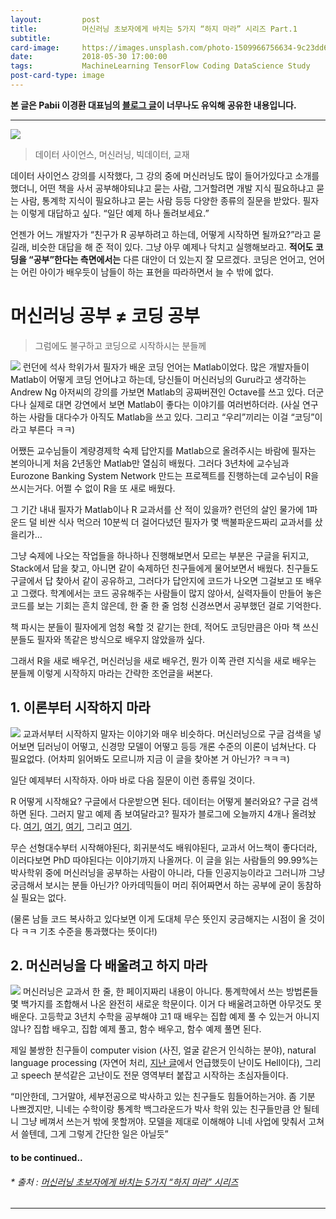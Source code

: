 ```yaml
---
layout:         post
title:          머신러닝 초보자에게 바치는 5가지 “하지 마라” 시리즈 Part.1
subtitle:       
card-image:     https://images.unsplash.com/photo-1509966756634-9c23dd6e6815?ixlib=rb-0.3.5&ixid=eyJhcHBfaWQiOjEyMDd9&s=670298bf5d0b94c29ec68504d7ba36b8&auto=format&fit=crop&w=820&q=80
date:           2018-05-30 17:00:00
tags:           MachineLearning TensorFlow Coding DataScience Study
post-card-type: image
---
```


**본 글은 Pabii 이경환 대표님의 [블로그 글](https://pabii.co/beginners-5-mistakes-machine-learning/)이 너무나도 유익해 공유한 내용입니다.**

---
![](http://cfile22.uf.tistory.com/image/99C0C933599BDE6F312773)

> 데이터 사이언스, 머신러닝, 빅데이터, 교재

데이터 사이언스 강의를 시작했다, 그 강의 중에 머신러닝도 많이 들어가있다고 소개를 했더니, 어떤 책을 사서 공부해야되냐고 묻는 사람, 그거할려면 개발 지식 필요하냐고 묻는 사람, 통계학 지식이 필요하냐고 묻는 사람 등등 다양한 종류의 질문을 받았다. 필자는 이렇게 대답하고 싶다. “일단 예제 하나 돌려보세요.”

언젠가 어느 개발자가 “친구가 R 공부하려고 하는데, 어떻게 시작하면 될까요?”라고 묻길래, 비슷한 대답을 해 준 적이 있다. 그냥 아무 예제나 닥치고 실행해보라고. __적어도 코딩을 “공부”한다는 측면에서는__ 다른 대안이 더 있는지 잘 모르겠다. 코딩은 언어고, 언어는 어린 아이가 배우듯이 남들이 하는 표현을 따라하면서 늘 수 밖에 없다.

# 머신러닝 공부 ≠ 코딩 공부
> 그럼에도 불구하고 코딩으로 시작하시는 분들께

![](https://images.unsplash.com/photo-1509966756634-9c23dd6e6815?ixlib=rb-0.3.5&ixid=eyJhcHBfaWQiOjEyMDd9&s=670298bf5d0b94c29ec68504d7ba36b8&auto=format&fit=crop&w=820&q=80)
런던에 석사 학위가서 필자가 배운 코딩 언어는 Matlab이었다. 많은 개발자들이 Matlab이 어떻게 코딩 언어냐고 하는데, 당신들이 머신러닝의 Guru라고 생각하는 Andrew Ng 아저씨의 강의를 가보면 Matlab의 공짜버젼인 Octave를 쓰고 있다. 더군다나 실제로 대면 강연에서 보면 Matlab이 좋다는 이야기를 여러번하더라. (사실 연구하는 사람들 대다수가 아직도 Matlab을 쓰고 있다. 그리고 “우리”끼리는 이걸 “코딩”이라고 부른다 ㅋㅋ)

어쨌든 교수님들이 계량경제학 숙제 답안지를 Matlab으로 올려주시는 바람에 필자는 본의아니게 처음 2년동안 Matlab만 열심히 배웠다. 그러다 3년차에 교수님과 Eurozone Banking System Network 만드는 프로젝트를 진행하는데 교수님이 R을 쓰시는거다. 어쩔 수 없이 R을 또 새로 배웠다.

그 기간 내내 필자가 Matlab이나 R 교과서를 산 적이 있을까? 런던의 살인 물가에 1파운드 덜 비싼 식사 먹으러 10분씩 더 걸어다녔던 필자가 몇 백불파운드짜리 교과서를 샀을리가…

그냥 숙제에 나오는 작업들을 하나하나 진행해보면서 모르는 부분은 구글을 뒤지고, Stack에서 답을 찾고, 아니면 같이 숙제하던 친구들에게 물어보면서 배웠다. 친구들도 구글에서 답 찾아서 같이 공유하고, 그러다가 답안지에 코드가 나오면 그걸보고 또 배우고 그랬다. 학계에서는 코드 공유해주는 사람들이 많지 않아서, 실력자들이 만들어 놓은 코드를 보는 기회는 흔치 않은데, 한 줄 한 줄 엄청 신경쓰면서 공부했던 걸로 기억한다. 

책 파시는 분들이 필자에게 엄청 욕할 것 같기는 한데, 적어도 코딩만큼은 아마 책 쓰신 분들도 필자와 똑같은 방식으로 배우지 않았을까 싶다.

그래서 R을 새로 배우건, 머신러닝을 새로 배우건, 뭔가 이쪽 관련 지식을 새로 배우는 분들께 이렇게 시작하지 마라는 간략한 조언글을 써본다.

## 1. 이론부터 시작하지 마라
![](https://uploads.toptal.io/blog/image/443/toptal-blog-image-1407508081138.png)
교과서부터 시작하지 말자는 이야기와 매우 비슷하다. 머신러닝으로 구글 검색을 넣어보면 딥러닝이 어떻고, 신경망 모델이 어떻고 등등 개론 수준의 이론이 넘쳐난다. 다 필요없다. (어차피 읽어봐도 모르니까 지금 이 글을 찾아본 거 아닌가? ㅋㅋㅋ)

일단 예제부터 시작하자. 아마 바로 다음 질문이 이런 종류일 것이다.

R 어떻게 시작해요? 구글에서 다운받으면 된다. 데이터는 어떻게 불러와요? 구글 검색하면 된다. 그러지 말고 예제 좀 보여달라고? 필자가 블로그에 오늘까지 4개나 올려놨다. [여기](https://pabii.co/facebook-data-mining/), [여기](https://pabii.co/k-means-visualization/), [여기](https://pabii.co/neural-network-example-1-find-a-matching-graph/), 그리고 [여기](https://pabii.co/wordcloud-r/).

무슨 선형대수부터 시작해야된다, 회귀분석도 배워야된다, 교과서 어느책이 좋다더라, 이러다보면 PhD 따야된다는 이야기까지 나올꺼다. 이 글을 읽는 사람들의 99.99%는 박사학위 중에 머신러닝을 공부하는 사람이 아니라, 다들 인공지능이라고 그러니까 그냥 궁금해서 보시는 분들 아닌가? 아카데믹들이 머리 쥐어짜면서 하는 공부에 굳이 동참하실 필요는 없다.

(물론 남들 코드 복사하고 있다보면 이게 도대체 무슨 뜻인지 궁금해지는 시점이 올 것이다 ㅋㅋ 기초 수준을 통과했다는 뜻이다!)

## 2. 머신러닝을 다 배울려고 하지 마라 
![](https://api.ning.com/files/tBcJ3rz9clXEx3PMCVKoJfMb4yE*ML*wXr-v65XYFaZuQL7rgxyRjCiOwxZoc9sWmLtMSbHOFUb5FlQ*5-cXxIrpF0A-dWrv/machinelearning.png)
머신러닝은 교과서 한 줄, 한 페이지짜리 내용이 아니다. 통계학에서 쓰는 방법론들 몇 백가지를 조합해서 나온 완전히 새로운 학문이다. 이거 다 배울려고하면 아무것도 못 배운다. 고등학교 3년치 수학을 공부해야 고1 때 배우는 집합 예제 풀 수 있는거 아니지 않나? 집합 배우고, 집합 예제 풀고, 함수 배우고, 함수 예제 풀면 된다.

제일 불쌍한 친구들이 computer vision (사진, 얼굴 같은거 인식하는 분야), natural language processing (자연어 처리, [지난 글](https://pabii.co/wordcloud-r/)에서 언급했듯이 난이도 Hell이다), 그리고 speech 분석같은 고난이도 전문 영역부터 붙잡고 시작하는 초심자들이다.

“미안한데, 그거말야, 세부전공으로 박사하고 있는 친구들도 힘들어하는거야. 좀 기분 나쁘겠지만, 니네는 수학이랑 통계학 백그라운드가 박사 학위 있는 친구들만큼 안 될테니 그냥 베껴서 쓰는거 밖에 못할꺼야. 모델을 제대로 이해해야 니네 사업에 맞춰서 고쳐서 쓸텐데, 그게 그렇게 간단한 일은 아닐듯”

#### to be continued..

###### * 출처 : [머신러닝 초보자에게 바치는 5가지 “하지 마라” 시리즈](https://pabii.co/beginners-5-mistakes-machine-learning/)
---
